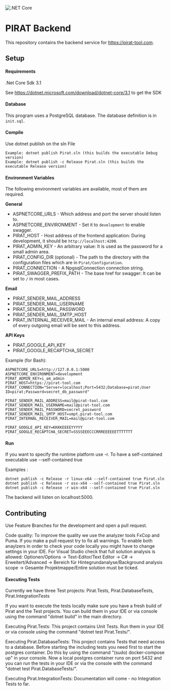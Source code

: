 ![.NET Core](https://github.com/COVID19-PIRAT/backend/workflows/.NET%20Core/badge.svg)

# PIRAT Backend

This repository contains the backend service for https://pirat-tool.com.


## Setup

#### Requirements

.Net Core Sdk 3.1

See https://dotnet.microsoft.com/download/dotnet-core/3.1 to get the SDK


#### Database

This program uses a PostgreSQL database. The database definition is in `init.sql`.


#### Compile

Use dotnet publish on the sln File

```
Example: dotnet publish Pirat.sln (this builds the executable Debug version)
Example: dotnet publish -c Release Pirat.sln (this builds the executable Release version)
```

#### Environment Variables

The following environment variables are available, most of them are required.

**General**

* ASPNETCORE_URLS - Which address and port the server should listen to.
* ASPNETCORE_ENVIRONMENT - Set it to `development` to enable swagger.
* PIRAT_HOST - Host address of the frontend application: During development, it should be `http://localhost:4200`.
* PIRAT_ADMIN_KEY - An arbitrary value: It is used as the password for a small admin area.
* PIRAT_CONFIG_DIR (optional) - The path to the directory with the configuration files which are in `Pirat/Configuration`.
* PIRAT_CONNECTION - A NpgsqlConnection connection string.
* PIRAT_SWAGGER_PREFIX_PATH - The base href for swagger: It can be set to `/` in most cases.


**Email**

* PIRAT_SENDER_MAIL_ADDRESS
* PIRAT_SENDER_MAIL_USERNAME
* PIRAT_SENDER_MAIL_PASSWORD
* PIRAT_SENDER_MAIL_SMTP_HOST
* PIRAT_INTERNAL_RECEIVER_MAIL - An internal email address: A copy of every outgoing email will be sent to this address.

**API Keys**

* PIRAT_GOOGLE_API_KEY
* PIRAT_GOOGLE_RECAPTCHA_SECRET


Example (for Bash):

```
ASPNETCORE_URLS=http://127.0.0.1:5000
ASPNETCORE_ENVIRONMENT=development
PIRAT_ADMIN_KEY=i_am_admin
PIRAT_HOST=https://pirat-tool.com
PIRAT_CONNECTION="Server=localhost;Port=5432;Database=pirat;User ID=pirat;Password=secret_db_password"

PIRAT_SENDER_MAIL_ADDRESS=mail@pirat-tool.com
PIRAT_SENDER_MAIL_USERNAME=mail@pirat-tool.com
PIRAT_SENDER_MAIL_PASSWORD=secret_password
PIRAT_SENDER_MAIL_SMTP_HOST=smpt.pirat-tool.com
PIRAT_INTERNAL_RECEIVER_MAIL=mail@pirat-tool.com

PIRAT_GOOGLE_API_KEY=KKKKEEEEYYYYY
PIRAT_GOOGLE_RECAPTCHA_SECRET=SSSSEEECCCRRREEEEEETTTTTTT
```


#### Run

If you want to specify the runtime platform use -r. To have a self-contained executable use --self-contained true

Examples :

```
dotnet publish -c Release -r linux-x64 --self-contained true Pirat.sln
dotnet publish -c Release -r osx-x64 --self-contained true Pirat.sln
dotnet publish -c Release -r win-x64 --self-contained true Pirat.sln
```

The backend will listen on localhost:5000.


## Contributing

Use Feature Branches for the development and open a pull request.

Code quality: To improve the quality we use the analyzer tools FxCop and Puma. If you make a pull request try to fix all warnings. To enable both anaylzers in order to check your code locally you might have to change settings in your IDE. For Visual Studio check that full solution analysis is allowed: Optionen/Options -> Text-Editor/Text Editor -> C# -> Erweitert/Advanced -> Bereich für Hintegrundanalyse/Background analysis scope -> Gesamte Projektmappe/Entire solution must be ticked.

#### Executing Tests

Currently we have three Test projects: Pirat.Tests, Pirat.DatabaseTests, Pirat.IntegrationTests

If you want to execute the tests locally make sure you have a fresh build of Pirat and the Test projects. You can build them in your IDE or via console using the command "dotnet build" in the main directory.

Executing Pirat.Tests: This project contains Unit Tests. Run them in your IDE or via console using the command "dotnet test Pirat.Tests/".

Executing Pirat.DatabaseTests: This project contains Tests that need access to a database. Before starting the including tests you need first to start the postgres container. Do this by using the command "(sudo) docker-compose up" in your console. Now a local postgres container runs on port 5432 and you can run the tests in your IDE or via the console with the command "dotnet test Pirat.DatabaseTests/".

Executing Pirat.IntegrationTests: Documentation will come - no Integration Tests to far. 
